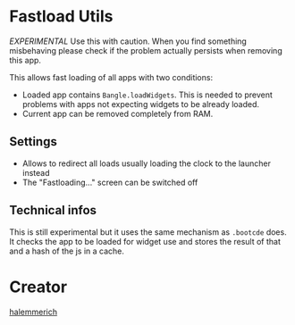 # Fastload Utils

*EXPERIMENTAL* Use this with caution. When you find something misbehaving please check if the problem actually persists when removing this app.

This allows fast loading of all apps with two conditions:
* Loaded app contains `Bangle.loadWidgets`. This is needed to prevent problems with apps not expecting widgets to be already loaded.
* Current app can be removed completely from RAM.

## Settings

* Allows to redirect all loads usually loading the clock to the launcher instead
* The "Fastloading..." screen can be switched off

## Technical infos

This is still experimental but it uses the same mechanism as `.bootcde` does.
It checks the app to be loaded for widget use and stores the result of that and a hash of the js in a cache.

# Creator

[halemmerich](https://github.com/halemmerich)
